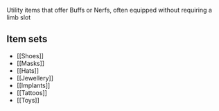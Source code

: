 Utility items that offer Buffs or Nerfs, often equipped without requiring a limb slot
## Item sets

- [[Shoes]]
- [[Masks]]
- [[Hats]]
- [[Jewellery]]
- [[Implants]]
- [[Tattoos]]
- [[Toys]]